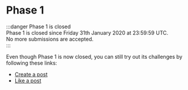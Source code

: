 # Phase 1
:::danger Phase 1 is closed  
Phase 1 is closed since Friday 31th January 2020 at 23:59:59 UTC.  
No more submissions are accepted.    
:::

Even though Phase 1 is now closed, you can still try out its challenges by following these links: 

- [Create a post](create-post.md)
- [Like a post](like-post.md)
